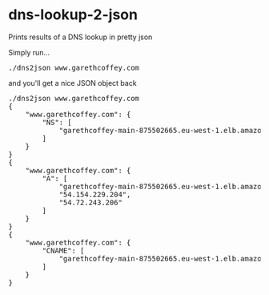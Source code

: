 # dns-lookup-2-json
Prints results of a DNS lookup in pretty json

Simply run...
<pre>
./dns2json www.garethcoffey.com
</pre>

and you'll get a nice JSON object back

<pre>
./dns2json www.garethcoffey.com
{
    "www.garethcoffey.com": {
        "NS": [
            "garethcoffey-main-875502665.eu-west-1.elb.amazonaws.com."
        ]
    }
}
{
    "www.garethcoffey.com": {
        "A": [
            "garethcoffey-main-875502665.eu-west-1.elb.amazonaws.com.",
            "54.154.229.204",
            "54.72.243.206"
        ]
    }
}
{
    "www.garethcoffey.com": {
        "CNAME": [
            "garethcoffey-main-875502665.eu-west-1.elb.amazonaws.com."
        ]
    }
}
</pre>
